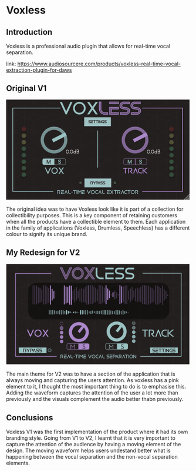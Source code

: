 # Voxless 

## Introduction
Voxless is a professional audio plugin that allows for real-time vocal separation.

link:
https://www.audiosourcere.com/products/voxless-real-time-vocal-extraction-plugin-for-daws


## Original V1
<img src="images/voxless-1.png" alt="Resized Image" width="500" />

The original idea was to have Voxless look like it is part of a collection for collectibility purposes. This is a key component of retaining customers when all the products have a collectible element to them. Each application in the family of applications (Voxless, Drumless, Speechless) has a different colour to signify its unique brand. 



## My Redesign for V2
<img src="images/voxless-2.png" alt="Resized Image" width="500" />

The main theme for V2 was to have a section of the application that is always moving and capturing the users attention. As voxless has a pink element to it, I thought the most important thing to do is to emphasise this. Adding the waveform captures the attention of the user a lot more than previously and the visuals complement the audio better thabn previously. 


## Conclusions

Voxless V1 was the first implementation of the product where it had its own branding style. Going from V1 to V2, I learnt that it is very important to capture the attention of the audience 
by having a moving element of the design. The moving waveform helps users undestand better what is happening between the vocal separation and the non-vocal separation elements. 



